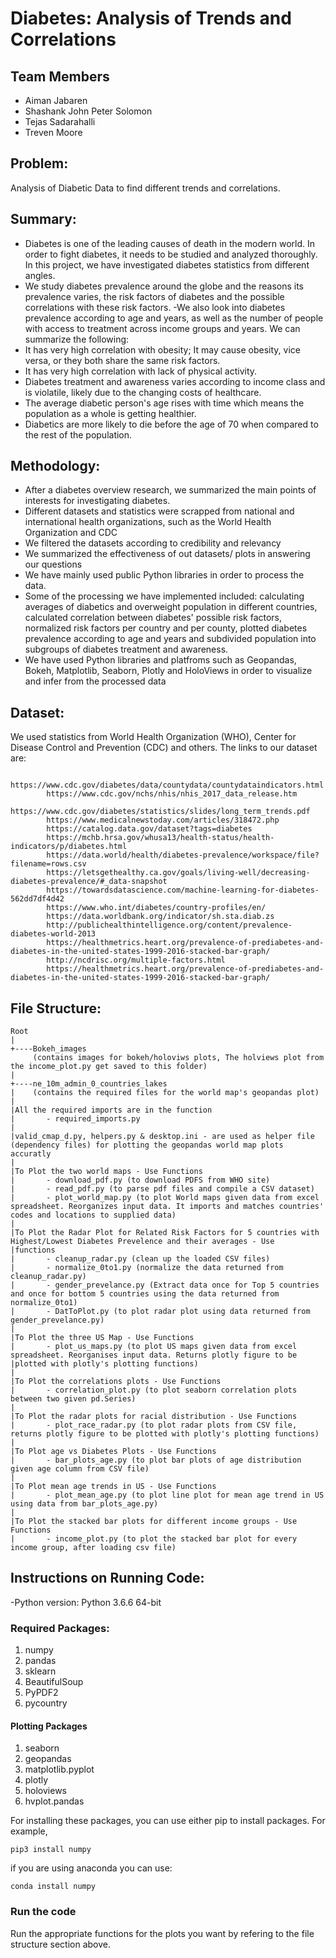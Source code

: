 # Diabetes: Analysis of Trends and Correlations

## Team Members
- Aiman Jabaren 
- Shashank John Peter Solomon
- Tejas Sadarahalli
- Treven Moore

## Problem:
Analysis of Diabetic Data to find different trends and correlations.

## Summary:
- Diabetes is one of the leading causes of death in the modern world. In order to fight diabetes, it needs to be studied and analyzed thoroughly. In this project, we have investigated diabetes statistics from different angles.
- We study diabetes prevalence around the globe and the reasons its prevalence varies, the risk factors of diabetes and the possible correlations with these risk factors.
-We also look into diabetes prevalence according to age and years, as well as the number of people with access to treatment across income groups and years.
We can summarize the following:
- It has very high correlation with obesity; It may cause obesity, vice versa, or they both share the same risk factors.
- It has very high correlation with lack of physical activity.
- Diabetes treatment and awareness varies according to income class and is violatile, likely due to the changing costs of healthcare.
- The average diabetic person's age rises with time which means the population as a whole is getting healthier.
- Diabetics are more likely to die before the age of 70 when compared to the rest of the population.

## Methodology:
- After a diabetes overview research, we summarized the main points of interests for investigating diabetes.
- Different datasets and statistics were scrapped from national and international health organizations, such as the World Health   Organization and CDC
- We filtered the datasets according to credibility and relevancy
- We summarized the effectiveness of out datasets/ plots in answering our questions
- We have mainly used public Python libraries in order to process the data. 
- Some of the processing we have implemented included: calculating averages of diabetics and overweight population in different countries, calculated correlation between diabetes' possible risk factors, normalized risk factors per country and per county, plotted diabetes prevalence according to age and years and subdivided population into subgroups of diabetes treatment and awareness.
- We have used Python libraries and platfroms such as Geopandas, Bokeh, Matplotlib, Seaborn, Plotly and HoloViews in order to visualize and infer from the processed data

## Dataset:
We used statistics from World Health Organization (WHO), Center for Disease Control and Prevention (CDC) and others. The links to our dataset are:
```
        https://www.cdc.gov/diabetes/data/countydata/countydataindicators.html
        https://www.cdc.gov/nchs/nhis/nhis_2017_data_release.htm
        https://www.cdc.gov/diabetes/statistics/slides/long_term_trends.pdf
        https://www.medicalnewstoday.com/articles/318472.php
        https://catalog.data.gov/dataset?tags=diabetes
        https://mchb.hrsa.gov/whusa13/health-status/health-indicators/p/diabetes.html
        https://data.world/health/diabetes-prevalence/workspace/file?filename=rows.csv
        https://letsgethealthy.ca.gov/goals/living-well/decreasing-diabetes-prevalence/#_data-snapshot
        https://towardsdatascience.com/machine-learning-for-diabetes-562dd7df4d42
        https://www.who.int/diabetes/country-profiles/en/
        https://data.worldbank.org/indicator/sh.sta.diab.zs
        http://publichealthintelligence.org/content/prevalence-diabetes-world-2013
        https://healthmetrics.heart.org/prevalence-of-prediabetes-and-diabetes-in-the-united-states-1999-2016-stacked-bar-graph/
        http://ncdrisc.org/multiple-factors.html
        https://healthmetrics.heart.org/prevalence-of-prediabetes-and-diabetes-in-the-united-states-1999-2016-stacked-bar-graph/
```
## File Structure:

```
Root
|
+----Bokeh_images
     (contains images for bokeh/holoviws plots, The holviews plot from the income_plot.py get saved to this folder)
|
+----ne_10m_admin_0_countries_lakes
|    (contains the required files for the world map's geopandas plot)
|
|All the required imports are in the function 
|       - required_imports.py
|
|valid_cmap_d.py, helpers.py & desktop.ini - are used as helper file (dependency files) for plotting the geopandas world map plots accuratly
|
|To Plot the two world maps - Use Functions 
|       - download_pdf.py (to download PDFS from WHO site)
|       - read_pdf.py (to parse pdf files and compile a CSV dataset)
|       - plot_world_map.py (to plot World maps given data from excel spreadsheet. Reorganizes input data. It imports and matches countries' codes and locations to supplied data)  
|
|To Plot the Radar Plot for Related Risk Factors for 5 countries with Highest/Lowest Diabetes Prevelence and their averages - Use 
|functions
|       - cleanup_radar.py (clean up the loaded CSV files)
|       - normalize_0to1.py (normalize the data returned from cleanup_radar.py)
|       - gender_prevelance.py (Extract data once for Top 5 countries and once for bottom 5 countries using the data returned from normalize_0to1)
|       - DatToPlot.py (to plot radar plot using data returned from gender_prevelance.py)
|
|To Plot the three US Map - Use Functions 
|       - plot_us_maps.py (to plot US maps given data from excel spreadsheet. Reorganises input data. Returns plotly figure to be |plotted with plotly's plotting functions)    
|
|To Plot the correlations plots - Use Functions
|       - correlation_plot.py (to plot seaborn correlation plots between two given pd.Series)
|
|To Plot the radar plots for racial distribution - Use Functions
|       - plot_race_radar.py (to plot radar plots from CSV file, returns plotly figure to be plotted with plotly's plotting functions)
|
|To Plot age vs Diabetes Plots - Use Functions
|       - bar_plots_age.py (to plot bar plots of age distribution given age column from CSV file)
|
|To Plot mean age trends in US - Use Functions
|       - plot_mean_age.py (to plot line plot for mean age trend in US using data from bar_plots_age.py)
|
|To Plot the stacked bar plots for different income groups - Use Functions
|       - income_plot.py (to plot the stacked bar plot for every income group, after loading csv file)
```

## Instructions on Running Code:

-Python version: Python 3.6.6 64-bit

### Required Packages:

1. numpy
2. pandas
3. sklearn
4. BeautifulSoup
5. PyPDF2
6. pycountry

#### Plotting Packages

1. seaborn
2. geopandas
3. matplotlib.pyplot
4. plotly 
5. holoviews
6. hvplot.pandas

For installing these packages, you can use either pip to install packages. For example,

```
pip3 install numpy
```

if you are using anaconda you can use:

```
conda install numpy
```

### Run the code 

Run the appropriate functions for the plots you want by refering to the file structure section above.
